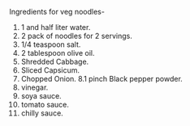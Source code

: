 Ingredients for veg noodles-
1. 1 and half liter water.
2. 2 pack of noodles for 2 servings.
3. 1/4 teaspoon salt.
4. 2 tablespoon olive oil.
5. Shredded  Cabbage.
6. Sliced Capsicum.
7. Chopped Onion.
8.1 pinch Black pepper powder.
9. vinegar.
10. soya sauce.
11. tomato sauce.
12. chilly sauce.